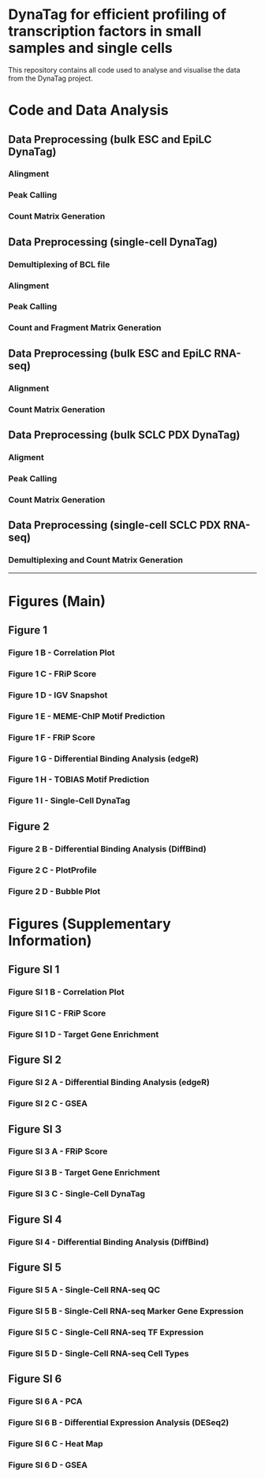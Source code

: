 # DynaTag for efficient profiling of transcription factors in small samples and single cells
This repository contains all code used to analyse and visualise the data from the DynaTag project.

# Code and Data Analysis

## Data Preprocessing (bulk ESC and EpiLC DynaTag)

### Alingment
### Peak Calling
### Count Matrix Generation

## Data Preprocessing (single-cell DynaTag)

### Demultiplexing of BCL file
### Alingment
### Peak Calling
### Count and Fragment Matrix Generation

## Data Preprocessing (bulk ESC and EpiLC RNA-seq)

### Alignment 
### Count Matrix Generation

## Data Preprocessing (bulk SCLC PDX DynaTag)

### Aligment
### Peak Calling
### Count Matrix Generation

## Data Preprocessing (single-cell SCLC PDX RNA-seq)

### Demultiplexing and Count Matrix Generation

----

# Figures (Main)

## Figure 1
### Figure 1 B - Correlation Plot

### Figure 1 C - FRiP Score

### Figure 1 D - IGV Snapshot

### Figure 1 E - MEME-ChIP Motif Prediction

### Figure 1 F - FRiP Score

### Figure 1 G - Differential Binding Analysis (edgeR)

### Figure 1 H - TOBIAS Motif Prediction

### Figure 1 I - Single-Cell DynaTag

## Figure 2
### Figure 2 B - Differential Binding Analysis (DiffBind)

### Figure 2 C - PlotProfile

### Figure 2 D - Bubble Plot


# Figures (Supplementary Information)

## Figure SI 1
### Figure SI 1 B - Correlation Plot

### Figure SI 1 C - FRiP Score

### Figure SI 1 D - Target Gene Enrichment

## Figure SI 2 
### Figure SI 2 A - Differential Binding Analysis (edgeR)

### Figure SI 2 C - GSEA

## Figure SI 3 
### Figure SI 3 A - FRiP Score

### Figure SI 3 B - Target Gene Enrichment

### Figure SI 3 C - Single-Cell DynaTag

## Figure SI 4
### Figure SI 4 - Differential Binding Analysis (DiffBind)

## Figure SI 5
### Figure SI 5 A - Single-Cell RNA-seq QC

### Figure SI 5 B - Single-Cell RNA-seq Marker Gene Expression

### Figure SI 5 C - Single-Cell RNA-seq TF Expression

### Figure SI 5 D - Single-Cell RNA-seq Cell Types

## Figure SI 6 
### Figure SI 6 A - PCA

### Figure SI 6 B - Differential Expression Analysis (DESeq2)

### Figure SI 6 C - Heat Map

### Figure SI 6 D - GSEA


















